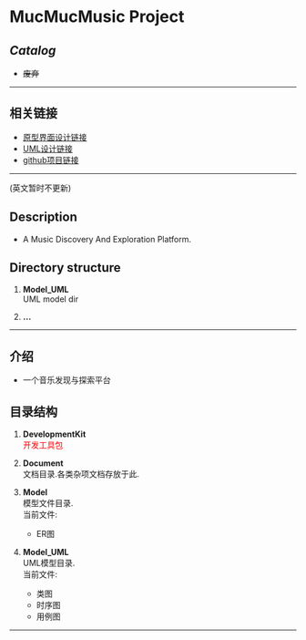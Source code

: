 ﻿# **MucMucMusic Project**

## ***Catalog***
- ~~废弃~~

---
## 相关链接
- [原型界面设计链接](https://www.cnblogs.com/Sirius-Z/p/11973794.html)
- [UML设计链接](https://www.cnblogs.com/Sirius-Z/p/11885955.html)
- [github项目链接](https://github.com/SiriusZ-BOTTLE/MucMucMusic)
---
(英文暂时不更新)
## Description
- A Music Discovery And Exploration Platform.   

## Directory structure 
1. **Model_UML**  
   UML model dir

2. **...**

---
## 介绍
- 一个音乐发现与探索平台

## 目录结构
1. **DevelopmentKit**  
    <font color="red">开发工具包</font>

2. **Document**   
    文档目录.各类杂项文档存放于此.

3. **Model**  
    模型文件目录.  
    当前文件:  
    - ER图

4. **Model_UML**  
    UML模型目录.  
    当前文件:  
    - 类图
    - 时序图
    - 用例图


---

